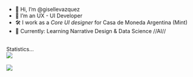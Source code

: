 - 👋 Hi, I’m @gisellevazquez
- 🌱 I’m an UX - UI Developer
- 🛠️ I work as a *Core UI designer* for Casa de Moneda Argentina (Mint)
- 🦉 Currently: Learning Narrative Design & Data Science //AI//

<!---
gisellevazquez/gisellevazquez is a ✨ special ✨ repository because its `README.md` (this file) appears on your GitHub profile.
You can click the Preview link to take a look at your changes.
--->
<br>
<summary>
    Statistics...
</summary>

<div>
    <a href="https://github.com/anuraghazra/github-readme-stats"></a>
    <img src="https://github-readme-stats.vercel.app/api/wakatime?username=Bioskop">
</div>
<br>
<div>
    <a href="https://github.com/anuraghazra/github-readme-stats"></a>
    <img src="https://github-readme-stats.vercel.app/api?username=Bioskop&count_private=true&theme=nightowl">
</div> 
